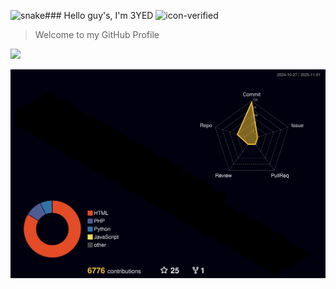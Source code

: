 ![snake](https://github.com/3yed82/3YED/assets/123330023/2328898e-5ffb-4afb-a4ca-83bffbc6dafc)### Hello guy's, I'm 3YED ![icon-verified](https://img.icons8.com/color/20/verified-account--v1.png)
> Welcome to my GitHub Profile




[![](https://visitcount.itsvg.in/api?id=3yed82&label=Profile%20Views&pretty=false)](https://visitcount.itsvg.in)

![](./profile-3d-contrib/profile-night-rainbow.svg)
